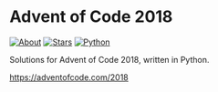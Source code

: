 Advent of Code 2018
===================

[![About](https://img.shields.io/badge/Advent%20of%20Code%20🎄-2018-brightgreen)](https://adventofcode.com/2018/)
[![Stars](https://img.shields.io/badge/stars%20⭐-21-yellow)](https://adventofcode.com/2018/stats)
[![Python](https://img.shields.io/badge/python-3670A0?logo=python&logoColor=ffdd54)](https://www.python.org)

Solutions for Advent of Code 2018, written in Python.

https://adventofcode.com/2018
